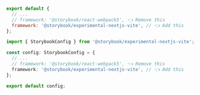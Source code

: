 ```js filename=".storybook/main.js" renderer="react" language="js"
export default {
  // ...
  // framework: '@storybook/react-webpack5', 👈 Remove this
  framework: '@storybook/experimental-nextjs-vite', // 👈 Add this
};
```

```ts filename=".storybook/main.ts" renderer="react" language="ts"
import { StorybookConfig } from '@storybook/experimental-nextjs-vite';

const config: StorybookConfig = {
  // ...
  // framework: '@storybook/react-webpack5', 👈 Remove this
  framework: '@storybook/experimental-nextjs-vite', // 👈 Add this
};

export default config;
```
